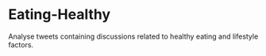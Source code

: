 # Eating-Healthy
Analyse tweets containing discussions related to healthy eating and lifestyle factors.
